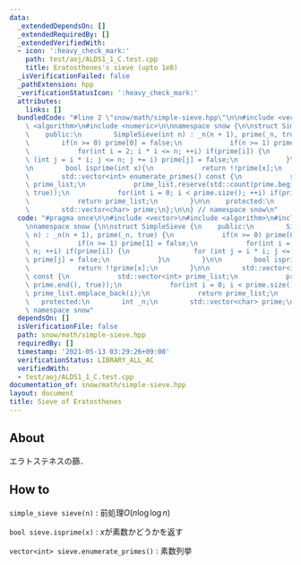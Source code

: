 ```yaml
---
data:
  _extendedDependsOn: []
  _extendedRequiredBy: []
  _extendedVerifiedWith:
  - icon: ':heavy_check_mark:'
    path: test/aoj/ALDS1_1_C.test.cpp
    title: Eratosthenes's sieve (upto 1e8)
  _isVerificationFailed: false
  _pathExtension: hpp
  _verificationStatusIcon: ':heavy_check_mark:'
  attributes:
    links: []
  bundledCode: "#line 2 \"snow/math/simple-sieve.hpp\"\n\n#include <vector>\n#include\
    \ <algorithm>\n#include <numeric>\n\nnamespace snow {\n\nstruct SimpleSieve {\n\
    \    public:\n        SimpleSieve(int n) : _n(n + 1), prime(_n, true) {\n    \
    \        if(n >= 0) prime[0] = false;\n            if(n >= 1) prime[1] = false;\n\
    \            for(int i = 2; i * i <= n; ++i) if(prime[i]) {\n                for\
    \ (int j = i * i; j <= n; j += i) prime[j] = false;\n            }\n        }\n\
    \n        bool isprime(int x){\n            return !!prime[x];\n        }\n\n\
    \        std::vector<int> enumerate_primes() const {\n            std::vector<int>\
    \ prime_list;\n            prime_list.reserve(std::count(prime.begin(), prime.end(),\
    \ true));\n            for(int i = 0; i < prime.size(); ++i) if(prime[i]) prime_list.emplace_back(i);\n\
    \            return prime_list;\n        }\n\n    protected:\n        int _n;\n\
    \        std::vector<char> prime;\n};\n\n} // namespace snow\n"
  code: "#pragma once\n\n#include <vector>\n#include <algorithm>\n#include <numeric>\n\
    \nnamespace snow {\n\nstruct SimpleSieve {\n    public:\n        SimpleSieve(int\
    \ n) : _n(n + 1), prime(_n, true) {\n            if(n >= 0) prime[0] = false;\n\
    \            if(n >= 1) prime[1] = false;\n            for(int i = 2; i * i <=\
    \ n; ++i) if(prime[i]) {\n                for (int j = i * i; j <= n; j += i)\
    \ prime[j] = false;\n            }\n        }\n\n        bool isprime(int x){\n\
    \            return !!prime[x];\n        }\n\n        std::vector<int> enumerate_primes()\
    \ const {\n            std::vector<int> prime_list;\n            prime_list.reserve(std::count(prime.begin(),\
    \ prime.end(), true));\n            for(int i = 0; i < prime.size(); ++i) if(prime[i])\
    \ prime_list.emplace_back(i);\n            return prime_list;\n        }\n\n \
    \   protected:\n        int _n;\n        std::vector<char> prime;\n};\n\n} //\
    \ namespace snow"
  dependsOn: []
  isVerificationFile: false
  path: snow/math/simple-sieve.hpp
  requiredBy: []
  timestamp: '2021-05-13 03:29:26+09:00'
  verificationStatus: LIBRARY_ALL_AC
  verifiedWith:
  - test/aoj/ALDS1_1_C.test.cpp
documentation_of: snow/math/simple-sieve.hpp
layout: document
title: Sieve of Eratosthenes
---
```


## About

エラトステネスの篩．

## How to

```simple_sieve sieve(n)``` : 前処理$O(n\log\log n)$

```bool sieve.isprime(x)``` : $x$が素数かどうかを返す

```vector<int> sieve.enumerate_primes()``` : 素数列挙